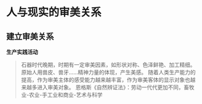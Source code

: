 # 人与现实的审美关系
## 建立审美关系
**生产实践活动**
>石器时代晚期，时期有一定审美因素，如形状对称、色泽鲜艳、加工精细。
>原始人用兽皮、兽牙……精神力量的体现，产生美感。
随着人类生产能力的提高，作为审美主体的感受能力越来越丰富，作为审美客体的显示对象也越来越多进入审美对象。
>恩格斯《自然辨证法》：劳动一代代更加不同，畜牧业-农业-手工业和商业-艺术与科学

